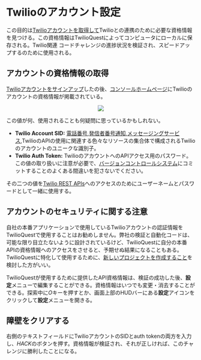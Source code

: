 # Twilioのアカウント設定

この目的は[Twilioアカウントを取得して](https://www.twilio.com/try-twilio?utm_source=twilioquest-3)Twilioとの連携のために必要な資格情報を見つける。この資格情報はTwilioQuestによってコンピュータにローカルに保存される。Twilio関連 コードチャレンジの進捗状況を検証され、スピードアップするのために使用される。

## アカウントの資格情報の取得

[Twilioアカウントをサインアップ](https://www.twilio.com/try-twilio?utm_source=twilioquest-3)したの後、[コンソールホームページ](https://www.twilio.com/console)にTwilioのアカウントの資格情報が掲載されている。

<center>
<img src="images/basic_training/account-sid-auth-token.png" />
</center>

この値が何、使用されることも何疑問に思っているかもしれない。

- **Twilio Account SID:** [電話番号](https://www.twilio.com/console/phone-numbers/incoming),[発信者番号通知](https://www.twilio.com/console/phone-numbers/verified),[メッセージングサービス](https://www.twilio.com/console/sms/services),TwilioのAPIの使用に関連する色々なリソースの集合体で構成されるTwilioのアカウントのユニークな識別子。
- **Twilio Auth Token:** TwilioのアカウントへのAPIアクセス用のパスワード。この値の取り扱いに注意が必要で、[バージョンコントロールシステム](https://ja.wikipedia.org/wiki/バージョンコントロールシステム)にコミットすることのよくある間違いを犯さないでください。

その二つの値を[Twilio REST APIs](https://www.twilio.com/docs)へのアクセスのためにユーザーネームとパスワードとして一緒に使用する。

## アカウントのセキュリティに関する注意

自社の本番アプリケーションで使用しているTwilioアカウントの認証情報をTwilioQuestで使用することはお勧めしません。弊社の検証と自動化コードは、可能な限り目立たないように設計されているけど、TwilioQuestに自分の本番APIの資格情報へのアクセスをさせると、予期せぬ結果になることもある。TwilioQuestに特化して使用するために、[新しいプロジェクトを作成すること](https://www.twilio.com/console/projects/create)を検討した方がいい。

TwilioQuestが使用するために提供したAPI資格情報は、検証の成功した後、**設定**メニューで編集することができる。資格情報はいつでも変更・消去することができる。探索中に*O*キーを押すとか、画面上部のHUDバーにある**設定**アイコンをクリックして**設定**メニューを開きる。

## 障壁をクリアする
右側のテキストフィールドにTwilioアカウントのSIDとauth tokenの両方を入力し、*HACK*のボタンを押す。資格情報が検証され、それが正しければ、このチャレンジに勝利したことになる。